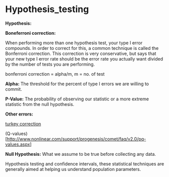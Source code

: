 # Hypothesis_testing

**Hypothesis:**

**Boneferroni correction:** 

When performing more than one hypothesis test, your type I error compounds. In order to correct for this, 
a common technique is called the Bonferroni correction. This correction is very conservative, but says that your new type I error rate
should be the error rate you actually want divided by the number of tests you are performing.

bonferroni correction = alpha/m, m = no. of test

**Alpha:** The threshold for the percent of type I errors we are willing to commit.

**P-Value:** The probability of observing our statistic or a more extreme statistic from the null hypothesis.

**Other errors:**

[turkey correction](https://www.itl.nist.gov/div898/handbook/prc/section4/prc471.htm)

(Q-values) [http://www.nonlinear.com/support/progenesis/comet/faq/v2.0/pq-values.aspx]

**Null Hypothesis:** What we assume to be true before collecting any data.

Hypothesis testing and confidence intervals, these statistical techniques are generally aimed at helping us understand population parameters. 


